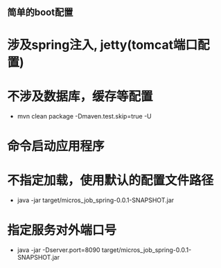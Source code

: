 ## 简单的boot配置
# 涉及spring注入, jetty(tomcat端口配置)
# 不涉及数据库，缓存等配置
* mvn clean package -Dmaven.test.skip=true -U

# 命令启动应用程序
#  不指定加载，使用默认的配置文件路径
* java -jar target/micros_job_spring-0.0.1-SNAPSHOT.jar

# 指定服务对外端口号
* java -jar -Dserver.port=8090 target/micros_job_spring-0.0.1-SNAPSHOT.jar
